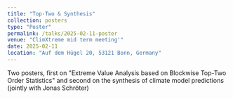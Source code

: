 ```yaml
---
title: "Top-Two & Synthesis"
collection: posters
type: "Poster"
permalink: /talks/2025-02-11-poster
venue: "ClimXtreme mid term meeting'"
date: 2025-02-11
location: "Auf dem Hügel 20, 53121 Bonn, Germany"
---
```


Two posters, first on "Extreme Value Analysis based on Blockwise Top-Two Order Statistics" and second on the synthesis of climate model predictions (jointly with Jonas Schröter)